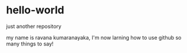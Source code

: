 # hello-world
just another repository

my name is ravana kumaranayaka,
I'm now larning how to use github
so many things to say!
